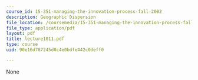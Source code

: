 ```yaml
---
course_id: 15-351-managing-the-innovation-process-fall-2002
description: Geographic Dispersion
file_location: /coursemedia/15-351-managing-the-innovation-process-fall-2002/90e16d787245d8c4e0bdfe442c0deff0_lecture1011.pdf
file_type: application/pdf
layout: pdf
title: lecture1011.pdf
type: course
uid: 90e16d787245d8c4e0bdfe442c0deff0

---
```

None